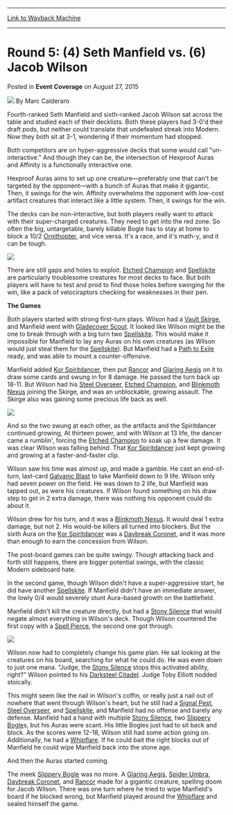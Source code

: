 
---
[Link to Wayback Machine](https://web.archive.org/web/20151029031107/http://magic.wizards.com/en/events/coverage/2015wc/round-5-seth-manfield-vs-jacob-wilson-2015-08-27)

[_metadata_:author]:- "Marc Calderaro"
[_metadata_:description]:- "Fourth-ranked Seth Manfield and sixth-ranked Jacob Wilson sat across the table and studied each of their decklists. Both these players had 3-0'd their draft pods, but neither could translate that undefeated streak into Modern. Now they both sit at 3-1, wondering if their momentum had stopped. Both competitors are on hyper-aggressive decks that some would call `un-interactive.` And though they can be, the intersection of Hexproof Auras and Affinity is a functionally interactive one."
[_metadata_:generator]:- "Drupal 7 (http://drupal.org)"
[_metadata_:node]:- "538946"
[_metadata_:publish_date]:- "2015-08-27"
[_metadata_:source]:- "div-main-content"
[_metadata_:title]:- "Round 5: (4) Seth Manfield vs. (6) Jacob Wilson"
[_metadata_:wayback_capture_timestamp]:- "2015-10-29 03:11:07"
[_metadata_:wayback_raw_url]:- "https://web.archive.org/web/20151029031107id_/http://magic.wizards.com/en/events/coverage/2015wc/round-5-seth-manfield-vs-jacob-wilson-2015-08-27"
[_metadata_:wayback_url]:- "http://magic.wizards.com/en/events/coverage/2015wc/round-5-seth-manfield-vs-jacob-wilson-2015-08-27"
---


Round 5: (4) Seth Manfield vs. (6) Jacob Wilson
===============================================



 Posted in **Event Coverage**
 on August 27, 2015 






![](https://media.magic.wizards.com/styles/auth_small/public/images/person/calderaro.jpg)
By Marc Calderaro










Fourth-ranked Seth Manfield and sixth-ranked Jacob Wilson sat across the table and studied each of their decklists. Both these players had 3-0'd their draft pods, but neither could translate that undefeated streak into Modern. Now they both sit at 3-1, wondering if their momentum had stopped.


Both competitors are on hyper-aggressive decks that some would call "un-interactive." And though they can be, the intersection of Hexproof Auras and Affinity is a functionally interactive one.


Hexproof Auras aims to set up one creature—preferably one that can't be targeted by the opponent—with a bunch of Auras that make it gigantic. Then, it swings for the win. Affinity overwhelms the opponent with low-cost artifact creatures that interact like a little system. Then, it swings for the win.


The decks can be non-interactive, but both players really want to attack with their super-charged creatures. They need to get into the red zone. So often the big, untargetable, barely killable Bogle has to stay at home to block a 10/2 [Ornithopter](http://gatherer.wizards.com/Pages/Card/Details.aspx?name=Ornithopter), and vice versa. It's a race, and it's math-y, and it can be tough.


![](https://media.wizards.com/2015/events/2015wc/r5_manfield_wilson.jpg)  



There are still gaps and holes to exploit. [Etched Champion](http://gatherer.wizards.com/Pages/Card/Details.aspx?name=Etched+Champion) and [Spellskite](http://gatherer.wizards.com/Pages/Card/Details.aspx?name=Spellskite) are particularly troublesome creatures for most decks to face. But both players will have to test and prod to find those holes before swinging for the win, like a pack of velociraptors checking for weaknesses in their pen.


**The Games**


Both players started with strong first-turn plays. Wilson had a [Vault Skirge](http://gatherer.wizards.com/Pages/Card/Details.aspx?name=Vault+Skirge), and Manfield went with [Gladecover Scout](http://gatherer.wizards.com/Pages/Card/Details.aspx?name=Gladecover+Scout). It looked like Wilson might be the one to break through with a big turn two [Spellskite](http://gatherer.wizards.com/Pages/Card/Details.aspx?name=Spellskite). This would make it impossible for Manfield to lay any Auras on his own creatures (as Wilson would just steal them for the [Spellskite](http://gatherer.wizards.com/Pages/Card/Details.aspx?name=Spellskite)). But Manfield had a [Path to Exile](http://gatherer.wizards.com/Pages/Card/Details.aspx?name=Path+to+Exile) ready, and was able to mount a counter-offensive.


Manfield added [Kor Spiritdancer](http://gatherer.wizards.com/Pages/Card/Details.aspx?name=Kor+Spiritdancer), then put [Rancor](http://gatherer.wizards.com/Pages/Card/Details.aspx?name=Rancor) and [Glaring Aegis](http://gatherer.wizards.com/Pages/Card/Details.aspx?name=Glaring+Aegis) on it to draw some cards and swung in for 8 damage. He passed the turn back up 18-11. But Wilson had his [Steel Overseer](http://gatherer.wizards.com/Pages/Card/Details.aspx?name=Steel+Overseer), [Etched Champion](http://gatherer.wizards.com/Pages/Card/Details.aspx?name=Etched+Champion), and [Blinkmoth Nexus](http://gatherer.wizards.com/Pages/Card/Details.aspx?name=Blinkmoth+Nexus) joining the Skirge, and was an unblockable, growing assault. The Skirge also was gaining some precious life back as well.


![](https://media.wizards.com/2015/events/2015wc/r5_wilson.jpg)  



And so the two swung at each other, as the artifacts and the Spiritdancer continued growing, At thirteen power, and with Wilson at 13 life, the dancer came a rumblin', forcing the [Etched Champion](http://gatherer.wizards.com/Pages/Card/Details.aspx?name=Etched+Champion) to soak up a few damage. It was clear Wilson was falling behind. That [Kor Spiritdancer](http://gatherer.wizards.com/Pages/Card/Details.aspx?name=Kor+Spiritdancer) just kept growing and growing at a faster-and-faster clip.


Wilson saw his time was almost up, and made a gamble. He cast an end-of-turn, last-card [Galvanic Blast](http://gatherer.wizards.com/Pages/Card/Details.aspx?name=Galvanic+Blast) to take Manfield down to 9 life. Wilson only had seven power on the field. He was down to 2 life, but Manfield was tapped out, as were his creatures. If Wilson found something on his draw step to get in 2 extra damage, there was nothing his opponent could do about it.


Wilson drew for his turn, and it was a [Blinkmoth Nexus](http://gatherer.wizards.com/Pages/Card/Details.aspx?name=Blinkmoth+Nexus). It would deal 1 extra damage, but not 2. His would-be killers all turned into blockers. But the sixth Aura on the [Kor Spiritdancer](http://gatherer.wizards.com/Pages/Card/Details.aspx?name=Kor+Spiritdancer) was a [Daybreak Coronet](http://gatherer.wizards.com/Pages/Card/Details.aspx?name=Daybreak+Coronet), and it was more than enough to earn the concession from Wilson.


The post-board games can be quite swingy. Though attacking back and forth still happens, there are bigger potential swings, with the classic Modern sideboard hate.


In the second game, though Wilson didn't have a super-aggressive start, he did have another [Spellskite](http://gatherer.wizards.com/Pages/Card/Details.aspx?name=Spellskite). If Manfield didn't have an immediate answer, the lowly 0/4 would severely stunt Aura-based growth on the battlefield.


Manfield didn't kill the creature directly, but had a [Stony Silence](http://gatherer.wizards.com/Pages/Card/Details.aspx?name=Stony+Silence) that would negate almost everything in Wilson's deck. Though Wilson countered the first copy with a [Spell Pierce](http://gatherer.wizards.com/Pages/Card/Details.aspx?name=Spell+Pierce), the second one got through.


![](https://media.wizards.com/2015/events/2015wc/r5_manfield.jpg)  



Wilson now had to completely change his game plan. He sat looking at the creatures on his board, searching for what he could do. He was even down to just one mana. "Judge, the [Stony Silence](http://gatherer.wizards.com/Pages/Card/Details.aspx?name=Stony+Silence) stops this activated ability, right?" Wilson pointed to his [Darksteel Citadel](http://gatherer.wizards.com/Pages/Card/Details.aspx?name=Darksteel+Citadel). Judge Toby Elliott nodded stoically.


This might seem like the nail in Wilson's coffin, or really just a nail out of nowhere that went through Wilson's heart, but he still had a [Signal Pest](http://gatherer.wizards.com/Pages/Card/Details.aspx?name=Signal+Pest), [Steel Overseer](http://gatherer.wizards.com/Pages/Card/Details.aspx?name=Steel+Overseer), and [Spellskite](http://gatherer.wizards.com/Pages/Card/Details.aspx?name=Spellskite), and Manfield had no offense and barely any defense. Manfield had a hand with multiple [Stony Silence](http://gatherer.wizards.com/Pages/Card/Details.aspx?name=Stony+Silence), two [Slippery Bogle](http://gatherer.wizards.com/Pages/Card/Details.aspx?name=Slippery+Bogle)s, but his Auras were scant. His little Bogles just had to sit back and block. As the scores were 12-18, Wilson still had some action going on. Additionally, he had a [Whipflare](http://gatherer.wizards.com/Pages/Card/Details.aspx?name=Whipflare). If he could bait the right blocks out of Manfield he could wipe Manfield back into the stone age.


And then the Auras started coming.


The meek [Slippery Bogle](http://gatherer.wizards.com/Pages/Card/Details.aspx?name=Slippery+Bogle) was no more. A [Glaring Aegis](http://gatherer.wizards.com/Pages/Card/Details.aspx?name=Glaring+Aegis), [Spider Umbra](http://gatherer.wizards.com/Pages/Card/Details.aspx?name=Spider+Umbra), [Daybreak Coronet](http://gatherer.wizards.com/Pages/Card/Details.aspx?name=Daybreak+Coronet), and [Rancor](http://gatherer.wizards.com/Pages/Card/Details.aspx?name=Rancor) made for a gigantic creature, spelling doom for Jacob Wilson. There was one turn where he tried to wipe Manfield's board if he blocked wrong, but Manfield played around the [Whipflare](http://gatherer.wizards.com/Pages/Card/Details.aspx?name=Whipflare) and sealed himself the game.







